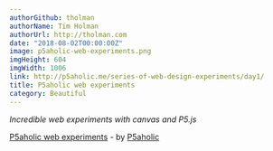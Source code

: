```yaml
---
authorGithub: tholman
authorName: Tim Holman
authorUrl: http://tholman.com
date: "2018-08-02T00:00:00Z"
image: p5aholic-web-experiments.png
imgHeight: 604
imgWidth: 1006
link: http://p5aholic.me/series-of-web-design-experiments/day1/
title: P5aholic web experiments
category: Beautiful
---
```


_Incredible web experiments with canvas and P5.js_

[P5aholic web experiments](http://p5aholic.me/series-of-web-design-experiments/day1/) - by [P5aholic](http://p5aholic.me/)
